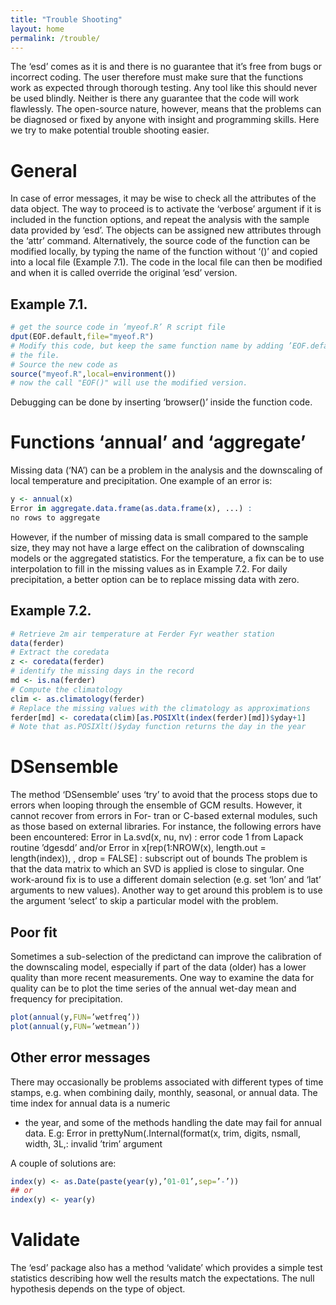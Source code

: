 ```yaml
---
title: "Trouble Shooting"
layout: home
permalink: /trouble/
---
```


The ‘esd’ comes as it is and there is no guarantee that it’s free from bugs or incorrect coding. The user therefore must make sure that the functions work as expected through thorough testing.
Any tool like this should never be used blindly. Neither is there any guarantee that the code will work flawlessly. The open-source nature, however, means that the problems can be diagnosed
or fixed by anyone with insight and programming skills. Here we try to make potential trouble shooting easier.

# General
In case of error messages, it may be wise to check all the attributes of the data object. The way to proceed is to activate the ‘verbose’ argument if it is included in the function options,
and repeat the analysis with the sample data provided by ‘esd’. The objects can be assigned new attributes through the ‘attr’ command. Alternatively, the source code of the function can
be modified locally, by typing the name of the function without ‘()’ and copied into a local file (Example 7.1). The code in the local file can then be modified and when it is called override
the original ‘esd’ version.

## Example 7.1.
```r
# get the source code in ’myeof.R’ R script file
dput(EOF.default,file="myeof.R")
# Modify this code, but keep the same function name by adding ’EOF.default’ at the top of
# the file.
# Source the new code as
source("myeof.R",local=environment())
# now the call "EOF()" will use the modified version.
```
Debugging can be done by inserting ‘browser()’ inside the function code.

# Functions ‘annual’ and ‘aggregate’
Missing data (‘NA’) can be a problem in the analysis and the downscaling of local temperature
and precipitation. One example of an error is:

```r
y <- annual(x)
Error in aggregate.data.frame(as.data.frame(x), ...) :
no rows to aggregate
```

However, if the number of missing data is small compared to the sample size, they may not have a large effect on the calibration of downscaling models or the aggregated statistics. For the
temperature, a fix can be to use interpolation to fill in the missing values as in Example 7.2. For daily precipitation, a better option can be to replace missing data with zero.

## Example 7.2.
```r
# Retrieve 2m air temperature at Ferder Fyr weather station
data(ferder)
# Extract the coredata
z <- coredata(ferder)
# identify the missing days in the record
md <- is.na(ferder)
# Compute the climatology
clim <- as.climatology(ferder)
# Replace the missing values with the climatology as approximations
ferder[md] <- coredata(clim)[as.POSIXlt(index(ferder)[md])$yday+1]
# Note that as.POSIXlt()$yday function returns the day in the year
```

# DSensemble
The method ‘DSensemble’ uses ‘try’ to avoid that the process stops due to errors when looping through the ensemble of GCM results. However, it cannot recover from errors in For-
tran or C-based external modules, such as those based on external libraries. For instance, the following errors have been encountered:
Error in La.svd(x, nu, nv) : error code 1 from Lapack routine ’dgesdd’ and/or Error in x[rep(1:NROW(x), length.out = length(index)), , drop = FALSE] : subscript out of bounds
The problem is that the data matrix to which an SVD is applied is close to singular. One work-around fix is to use a different domain selection (e.g. set ‘lon’ and ‘lat’ arguments to
new values). Another way to get around this problem is to use the argument ‘select’ to skip a particular model with the problem.
## Poor fit
Sometimes a sub-selection of the predictand can improve the calibration of the downscaling model, especially if part of the data (older) has a lower quality than more recent measurements.
One way to examine the data for quality can be to plot the time series of the annual wet-day mean and frequency for precipitation.

```r
plot(annual(y,FUN=’wetfreq’))
plot(annual(y,FUN=’wetmean’))
```
## Other error messages
There may occasionally be problems associated with different types of time stamps, e.g. when combining daily, monthly, seasonal, or annual data. The time index for annual data is a numeric
- the year, and some of the methods handling the date may fail for annual data. E.g: Error in prettyNum(.Internal(format(x, trim, digits, nsmall, width, 3L,: invalid ’trim’ argument

A couple of solutions are: 

```r
index(y) <- as.Date(paste(year(y),’01-01’,sep=’-’))
## or
index(y) <- year(y)
```
# Validate
The ‘esd’ package also has a method ‘validate’ which provides a simple test statistics describing how well the results match the expectations. The null hypothesis depends on the
type of object.
